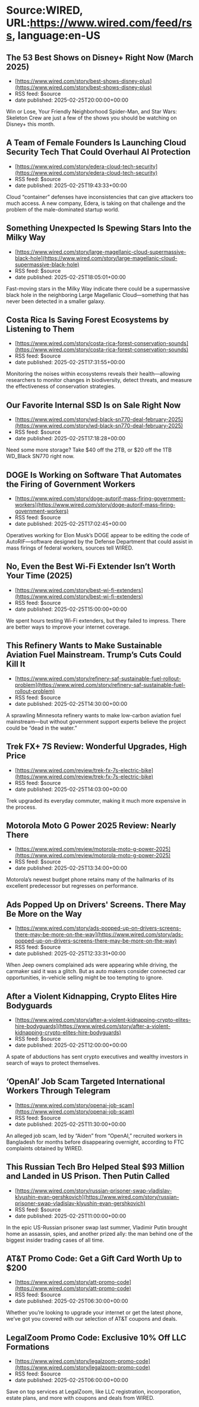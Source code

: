 # Source:WIRED, URL:https://www.wired.com/feed/rss, language:en-US

## The 53 Best Shows on Disney+ Right Now (March 2025)
 - [https://www.wired.com/story/best-shows-disney-plus](https://www.wired.com/story/best-shows-disney-plus)
 - RSS feed: $source
 - date published: 2025-02-25T20:00:00+00:00

Win or Lose, Your Friendly Neighborhood Spider-Man, and Star Wars: Skeleton Crew are just a few of the shows you should be watching on Disney+ this month.

## A Team of Female Founders Is Launching Cloud Security Tech That Could Overhaul AI Protection
 - [https://www.wired.com/story/edera-cloud-tech-security](https://www.wired.com/story/edera-cloud-tech-security)
 - RSS feed: $source
 - date published: 2025-02-25T19:43:33+00:00

Cloud “container” defenses have inconsistencies that can give attackers too much access. A new company, Edera, is taking on that challenge and the problem of the male-dominated startup world.

## Something Unexpected Is Spewing Stars Into the Milky Way
 - [https://www.wired.com/story/large-magellanic-cloud-supermassive-black-hole](https://www.wired.com/story/large-magellanic-cloud-supermassive-black-hole)
 - RSS feed: $source
 - date published: 2025-02-25T18:05:01+00:00

Fast-moving stars in the Milky Way indicate there could be a supermassive black hole in the neighboring Large Magellanic Cloud—something that has never been detected in a smaller galaxy.

## Costa Rica Is Saving Forest Ecosystems by Listening to Them
 - [https://www.wired.com/story/costa-rica-forest-conservation-sounds](https://www.wired.com/story/costa-rica-forest-conservation-sounds)
 - RSS feed: $source
 - date published: 2025-02-25T17:31:55+00:00

Monitoring the noises within ecosystems reveals their health—allowing researchers to monitor changes in biodiversity, detect threats, and measure the effectiveness of conservation strategies.

## Our Favorite Internal SSD Is on Sale Right Now
 - [https://www.wired.com/story/wd-black-sn770-deal-february-2025](https://www.wired.com/story/wd-black-sn770-deal-february-2025)
 - RSS feed: $source
 - date published: 2025-02-25T17:18:28+00:00

Need some more storage? Take $40 off the 2TB, or $20 off the 1TB WD_Black SN770 right now.

## DOGE Is Working on Software That Automates the Firing of Government Workers
 - [https://www.wired.com/story/doge-autorif-mass-firing-government-workers](https://www.wired.com/story/doge-autorif-mass-firing-government-workers)
 - RSS feed: $source
 - date published: 2025-02-25T17:02:45+00:00

Operatives working for Elon Musk’s DOGE appear to be editing the code of AutoRIF—software designed by the Defense Department that could assist in mass firings of federal workers, sources tell WIRED.

## No, Even the Best Wi-Fi Extender Isn’t Worth Your Time (2025)
 - [https://www.wired.com/story/best-wi-fi-extenders](https://www.wired.com/story/best-wi-fi-extenders)
 - RSS feed: $source
 - date published: 2025-02-25T15:00:00+00:00

We spent hours testing Wi-Fi extenders, but they failed to impress. There are better ways to improve your internet coverage.

## This Refinery Wants to Make Sustainable Aviation Fuel Mainstream. Trump’s Cuts Could Kill It
 - [https://www.wired.com/story/refinery-saf-sustainable-fuel-rollout-problem](https://www.wired.com/story/refinery-saf-sustainable-fuel-rollout-problem)
 - RSS feed: $source
 - date published: 2025-02-25T14:30:00+00:00

A sprawling Minnesota refinery wants to make low-carbon aviation fuel mainstream—but without government support experts believe the project could be “dead in the water.”

## Trek FX+ 7S Review: Wonderful Upgrades, High Price
 - [https://www.wired.com/review/trek-fx-7s-electric-bike](https://www.wired.com/review/trek-fx-7s-electric-bike)
 - RSS feed: $source
 - date published: 2025-02-25T14:03:00+00:00

Trek upgraded its everyday commuter, making it much more expensive in the process.

## Motorola Moto G Power 2025 Review: Nearly There
 - [https://www.wired.com/review/motorola-moto-g-power-2025](https://www.wired.com/review/motorola-moto-g-power-2025)
 - RSS feed: $source
 - date published: 2025-02-25T13:34:00+00:00

Motorola’s newest budget phone retains many of the hallmarks of its excellent predecessor but regresses on performance.

## Ads Popped Up on Drivers' Screens. There May Be More on the Way
 - [https://www.wired.com/story/ads-popped-up-on-drivers-screens-there-may-be-more-on-the-way](https://www.wired.com/story/ads-popped-up-on-drivers-screens-there-may-be-more-on-the-way)
 - RSS feed: $source
 - date published: 2025-02-25T12:33:31+00:00

When Jeep owners complained ads were appearing while driving, the carmaker said it was a glitch. But as auto makers consider connected car opportunities, in-vehicle selling might be too tempting to ignore.

## After a Violent Kidnapping, Crypto Elites Hire Bodyguards
 - [https://www.wired.com/story/after-a-violent-kidnapping-crypto-elites-hire-bodyguards](https://www.wired.com/story/after-a-violent-kidnapping-crypto-elites-hire-bodyguards)
 - RSS feed: $source
 - date published: 2025-02-25T12:00:00+00:00

A spate of abductions has sent crypto executives and wealthy investors in search of ways to protect themselves.

## ‘OpenAI’ Job Scam Targeted International Workers Through Telegram
 - [https://www.wired.com/story/openai-job-scam](https://www.wired.com/story/openai-job-scam)
 - RSS feed: $source
 - date published: 2025-02-25T11:30:00+00:00

An alleged job scam, led by “Aiden” from “OpenAI,” recruited workers in Bangladesh for months before disappearing overnight, according to FTC complaints obtained by WIRED.

## This Russian Tech Bro Helped Steal $93 Million and Landed in US Prison. Then Putin Called
 - [https://www.wired.com/story/russian-prisoner-swap-vladislav-klyushin-evan-gershkovich](https://www.wired.com/story/russian-prisoner-swap-vladislav-klyushin-evan-gershkovich)
 - RSS feed: $source
 - date published: 2025-02-25T11:00:00+00:00

In the epic US-Russian prisoner swap last summer, Vladimir Putin brought home an assassin, spies, and another prized ally: the man behind one of the biggest insider trading cases of all time.

## AT&T Promo Code: Get a Gift Card Worth Up to $200
 - [https://www.wired.com/story/att-promo-code](https://www.wired.com/story/att-promo-code)
 - RSS feed: $source
 - date published: 2025-02-25T06:30:00+00:00

Whether you’re looking to upgrade your internet or get the latest phone, we’ve got you covered with our selection of AT&T coupons and deals.

## LegalZoom Promo Code: Exclusive 10% Off LLC Formations
 - [https://www.wired.com/story/legalzoom-promo-code](https://www.wired.com/story/legalzoom-promo-code)
 - RSS feed: $source
 - date published: 2025-02-25T06:00:00+00:00

Save on top services at LegalZoom, like LLC registration, incorporation, estate plans, and more with coupons and deals from WIRED.

